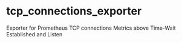 # tcp_connections_exporter
Exporter for Prometheus TCP connections Metrics above Time-Wait Established and Listen